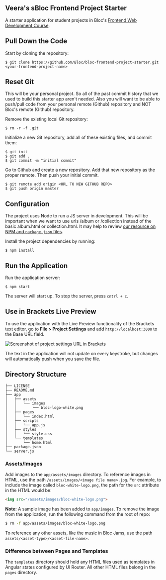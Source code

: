 ## Veera's sBloc Frontend Project Starter

A starter application for student projects in Bloc's [Frontend Web Development Course](https://www.bloc.io/frontend-development-bootcamp).

## Pull Down the Code

Start by cloning the repository:

```
$ git clone https://github.com/Bloc/bloc-frontend-project-starter.git <your-frontend-project-name>
```

## Reset Git

This will be your personal project. So all of the past commit history that we used to build this starter app aren't needed. Also you will want to be able to push/pull code from your personal remote (Github) repository and NOT Bloc's remote (Github) repository.

Remove the existing local Git repository:

```
$ rm -r -f .git
```

Initialize a new Git repository, add all of these existing files, and commit them:

```
$ git init
$ git add .
$ git commit -m "initial commit"
```

Go to Github and create a new repository. Add that new repository as the proper remote. Then push your initial commit.

```
$ git remote add origin <URL TO NEW GITHUB REPO>
$ git push origin master
```

## Configuration

The project uses Node to run a JS server in development. This will be important when we want to use urls /album or /collection instead of the basic album.html or collection.html. It may  help to review [our resource on NPM and `package.json` files](https://www.bloc.io/resources/npm-and-package-json).

Install the project dependencies by running:

```
$ npm install
```

## Run the Application

Run the application server:

```
$ npm start
```

The server will start up. To stop the server, press `cntrl + c`.


## Use in Brackets Live Preview

To use the application with the Live Preview functionality of the Brackets text editor, go to __File > Project Settings__ and add `http://localhost:3000` to the Base URL field.

![Screenshot of project settings URL in Brackets](https://bloc-global-assets.s3.amazonaws.com/images-frontend/screenshots/bloc-frontend-project-starter/live_preview_project_settings.png)

The text in the application will not update on every keystroke, but changes will automatically push when you save the file.

## Directory Structure

```
├── LICENSE
├── README.md
├── app
│   ├── assets
│   │   └── images
│   │       └── bloc-logo-white.png
│   ├── pages
│   │   └── index.html
│   ├── scripts
│   │   └── app.js
│   ├── styles
│   │   └── style.css
│   └── templates
│       └── home.html
├── package.json
└── server.js
```


### Assets/Images

Add images to the `app/assets/images` directory. To reference images in HTML, use the path `/assets/images/<image file name>.jpg`. For example, to include the image called `bloc-white-logo.png`, the path for the `src` attribute in the HTML would be:

```html
<img src="/assets/images/bloc-white-logo.png">
```

__Note:__ A sample image has been added to `app/images`. To remove the image from the application, run the following command from the root of repo:

```bash
$ rm -f app/assets/images/bloc-white-logo.png
```

To reference any other assets, like the music in Bloc Jams, use the path `assets/<asset-type>/<asset-file-name>`.

### Difference between Pages and Templates

The `templates` directory should hold any HTML files used as templates in Angular states configured by UI Router. All other HTML files belong in the `pages` directory.
